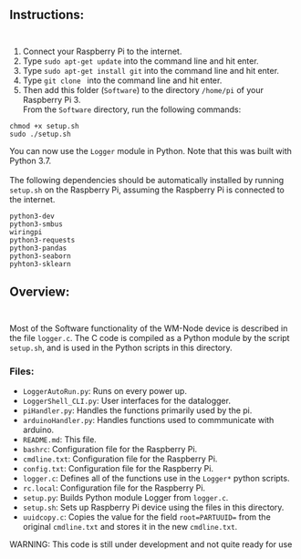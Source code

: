 ## Instructions:</br></br>
1. Connect your Raspberry Pi to the internet. 
2. Type `sudo apt-get update` into the command line and hit enter.
3. Type `sudo apt-get install git` into the command line and hit enter.
4. Type `git clone ` into the command line and hit enter.
5. Then add this folder (`Software`) to the directory `/home/pi` of your Raspberry Pi 3.</br>
From the `Software` directory, run the following commands:
```
chmod +x setup.sh
sudo ./setup.sh
```
You can now use the `Logger` module in Python. Note that this was built with Python 3.7.</br></br>
The following dependencies should be automatically installed by running `setup.sh` on the Raspberry Pi, assuming the Raspberry Pi is connected to the internet.
```
python3-dev
python3-smbus
wiringpi
python3-requests
python3-pandas
python3-seaborn
pyhton3-sklearn
```
## Overview:</br></br>
Most of the Software functionality of the WM-Node device is described in the file `logger.c`. The C code is compiled as a Python module by the script `setup.sh`, and is used in the Python scripts in this directory.

### Files:
- `LoggerAutoRun.py`: Runs on every power up.
- `LoggerShell_CLI.py`: User interfaces for the datalogger.
- `piHandler.py`: Handles the functions primarily used by the pi.
- `arduinoHandler.py`: Handles functions used to commmunicate with arduino.
- `README.md`: This file.
- `bashrc`: Configuration file for the Raspberry Pi.
- `cmdline.txt`: Configuration file for the Raspberry Pi.
- `config.txt`: Configuration file for the Raspberry Pi.
- `logger.c`: Defines all of the functions use in the `Logger*` python scripts.
- `rc.local`: Configuration file for the Raspberry Pi.
- `setup.py`: Builds Python module Logger from `logger.c`.
- `setup.sh`: Sets up Raspberry Pi device using the files in this directory.
- `uuidcopy.c`: Copies the value for the field `root=PARTUUID=` from the original `cmdline.txt` and stores it in the new `cmdline.txt`.

WARNING: This code is still under development and not quite ready for use</br>
